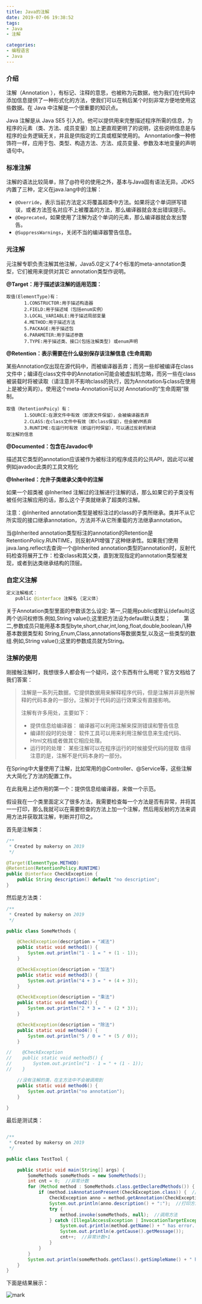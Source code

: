 ```yaml
---
title: Java的注解
date: 2019-07-06 19:38:52
tags:
- Java
- 注解

categories:
- 编程语言
- Java
---
```


### 介绍

注解（Annotation ），有标记、注释的意思，也被称为元数据，他为我们在代码中添加信息提供了一种形式化的方法，使我们可以在稍后某个时刻非常方便地使用这些数据。在 Java 中注解是一个很重要的知识点。

Java 注解是从 Java SE5 引入的。他可以提供用来完整描述程序所需的信息，为程序的元素（类、方法、成员变量）加上更直观更明了的说明，这些说明信息是与程序的业务逻辑无关，并且是供指定的工具或框架使用的。
Annontation像一种修饰符一样，应用于包、类型、构造方法、方法、成员变量、参数及本地变量的声明语句中。

<!-- more -->



### 标准注解

注解的语法比较简单，除了@符号的使用之外，基本与Java固有语法无异。JDK5内置了三种，定义在java.lang中的注解：

- `@Override`，表示当前方法定义将覆盖超类中方法。如果将这个单词拼写错误，或者方法签名对应不上被覆盖的方法，那么编译器就会发出错误提示。
- `@Deprecated`，如果使用了注解为这个单词的元素，那么编译器就会发出警告。
- `@SuppressWarnings`，关闭不当的编译器警告信息。

### 元注解

元注解专职负责注解其他注解，Java5.0定义了4个标准的meta-annotation类型，它们被用来提供对其它 annotation类型作说明。

**@Target：用于描述该注解的适用范围：**

```
取值(ElementType)有：
　　　　1.CONSTRUCTOR:用于描述构造器
　　　　2.FIELD:用于描述域（包括enum实例）
　　　　3.LOCAL_VARIABLE:用于描述局部变量
　　　　4.METHOD:用于描述方法
　　　　5.PACKAGE:用于描述包
　　　　6.PARAMETER:用于描述参数
　　　　7.TYPE:用于描述类、接口(包括注解类型) 或enum声明
```



**@Retention：表示需要在什么级别保存该注解信息 (生命周期)**

某些Annotation仅出现在源代码中，而被编译器丢弃；而另一些却被编译在class文件中；编译在class文件中的Annotation可能会被虚拟机忽略，而另一些在class被装载时将被读取（请注意并不影响class的执行，因为Annotation与class在使用上是被分离的）。使用这个meta-Annotation可以对 Annotation的“生命周期”限制。

```
取值（RetentionPoicy）有：
　　　　1.SOURCE:在源文件中有效（即源文件保留），会被编译器丢弃
　　　　2.CLASS:在class文件中有效（即class保留），但会被VM丢弃
　　　　3.RUNTIME:在运行时有效（即运行时保留），可以通过反射机制读            		取注解的信息
```

**@Documented：包含在Javadoc中**

描述其它类型的annotation应该被作为被标注的程序成员的公共API，因此可以被例如javadoc此类的工具文档化

**@Inherited：允许子类继承父类中的注解**

如果一个超类被 @Inherited 注解过的注解进行注解的话，那么如果它的子类没有被任何注解应用的话，那么这个子类就继承了超类的注解。

注意：@Inherited annotation类型是被标注过的class的子类所继承。类并不从它所实现的接口继承annotation，方法并不从它所重载的方法继承annotation。

 当@Inherited annotation类型标注的annotation的Retention是RetentionPolicy.RUNTIME，则反射API增强了这种继承性。如果我们使用java.lang.reflect去查询一个@Inherited annotation类型的annotation时，反射代码检查将展开工作：检查class和其父类，直到发现指定的annotation类型被发现，或者到达类继承结构的顶层。

### 自定义注解

```java
定义注解格式：
　　public @interface 注解名 {定义体}
```

关于Annotation类型里面的参数该怎么设定:
第一,只能用public或默认(default)这两个访问权修饰.例如,String value();这里把方法设为defaul默认类型；　 　
第二,参数成员只能用基本类型byte,short,char,int,long,float,double,boolean八种基本数据类型和 String,Enum,Class,annotations等数据类型,以及这一些类型的数组.例如,String value();这里的参数成员就为String。

### 注解的使用

刚接触注解时，我想很多人都会有一个疑问，这个东西有什么用呢？官方文档给了我们答案：

> 注解是一系列元数据，它提供数据用来解释程序代码，但是注解并非是所解释的代码本身的一部分。注解对于代码的运行效果没有直接影响。
>
> 注解有许多用处，主要如下：
>
> - 提供信息给编译器： 编译器可以利用注解来探测错误和警告信息
> - 编译阶段时的处理： 软件工具可以用来利用注解信息来生成代码、Html文档或者做其它相应处理。
> - 运行时的处理： 某些注解可以在程序运行的时候接受代码的提取
> 值得注意的是，注解不是代码本身的一部分。

在Spring中大量使用了注解，比如常用的@Controller、@Service等，这些注解大大简化了方法的配置工作。

在此我用上述作用的第一个：提供信息给编译器，来做一个示范。

假设我在一个类里面定义了很多方法，我需要检查每一个方法是否有异常，并将其一一打印，那么我就可以在需要检查的方法上加一个注解，然后用反射的方法来调用方法并获取其注解，判断并打印之。

首先是注解类：

```java
/**
 * Created by makersy on 2019
 */

@Target(ElementType.METHOD)
@Retention(RetentionPolicy.RUNTIME)
public @interface CheckException {
    public String description() default "no description";
}
```

然后是方法类：

```java
/**
 * Created by makersy on 2019
 */

public class SomeMethods {

    @CheckException(description = "减法")
    public static void method1() {
        System.out.println("1 - 1 = " + (1 - 1));
    }

    @CheckException(description = "加法")
    public static void method3() {
        System.out.println("4 + 3 = " + (4 + 3));
    }

    @CheckException(description = "乘法")
    public static void method2() {
        System.out.println("2 * 3 = " + (2 * 3));
    }

    @CheckException(description = "除法")
    public static void method4() {
        System.out.println("5 / 0 = " + (5 / 0));
    }

//    @CheckException
//    public static void method5() {
//        System.out.println("1 - 1 = " + (1 - 1));
//    }

    //没有注解的类，在主方法中不会被调用到
    public static void method6() {
        System.out.println("no annotation");
    }
    
}

```

最后是测试类：

```java

/**
 * Created by makersy on 2019
 */

public class TestTool {

    public static void main(String[] args) {
        SomeMethods someMethods = new SomeMethods();
        int cnt = 0;  //异常计数
        for (Method method : SomeMethods.class.getDeclaredMethods()) {
            if (method.isAnnotationPresent(CheckException.class)) {  //判断注解是否为我们定义的那个
                CheckException anno = method.getAnnotation(CheckException.class);  //获取CheckException注解
                System.out.println(anno.description() + ":");  //打印方法注解的描述
                try {
                    method.invoke(someMethods, null);  //调用方法
                } catch (IllegalAccessException | InvocationTargetException e) {
                    System.out.println(method.getName() + " has error. Caused By: " + e.getCause().getClass().getSimpleName());
                    System.out.println(e.getCause().getMessage());
                    cnt++;  //异常计数+1
                }
            }
        }
        System.out.println(someMethods.getClass().getSimpleName() + " has " + cnt + " error!");
    }
}

```

下面是结果展示：

![mark](http://qn.haoliny.top/blog/20190706/IqirUJlo9EMX.jpg?imageslim)